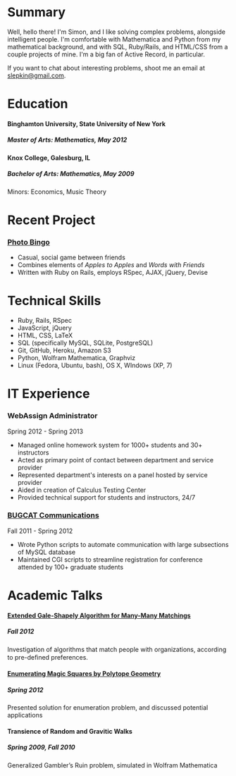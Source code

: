 # Summary

Well, hello there! I'm Simon, and I like solving complex problems, alongside intelligent people. I'm comfortable with Mathematica and Python from my mathematical background, and with SQL, Ruby/Rails, and HTML/CSS from a couple projects of mine. I'm a big fan of Active Record, in particular.

If you want to chat about interesting problems, shoot me an email at <slepkin@gmail.com>.

# Education

#### Binghamton University, State University of New York
##### Master of Arts: Mathematics, May 2012


#### Knox College, Galesburg, IL
##### Bachelor of Arts: Mathematics, May 2009
Minors: Economics, Music Theory

# Recent Project

### [Photo Bingo][pb]

* Casual, social game between friends
* Combines elements of _Apples to Apples_ and _Words with Friends_
* Written with Ruby on Rails, employs RSpec, AJAX, jQuery, Devise

[pb]:  http://photobingo.slepkin.com "Photo Bingo"

# Technical Skills

* Ruby, Rails, RSpec
* JavaScript, jQuery
* HTML, CSS, LaTeX
* SQL (specifically MySQL, SQLite, PostgreSQL)
* Git, GitHub, Heroku, Amazon S3
* Python, Wolfram Mathematica, Graphviz
* Linux (Fedora, Ubuntu, bash), OS X, WIndows (XP, 7)

# IT Experience

### WebAssign Administrator
 Spring 2012 - Spring 2013

* Managed online homework system for 1000+ students and 30+ instructors
* Acted as primary point of contact between department and service provider
* Represented department's interests on a panel hosted by service provider
* Aided in creation of Calculus Testing Center
* Provided technical support for students and instructors, 24/7

### [BUGCAT Communications][bc]
Fall 2011 - Spring 2012

* Wrote Python scripts to automate communication with large subsections of MySQL database
* Maintained CGI scripts to streamline registration for conference attended by 100+ graduate students

# Academic Talks
#### [Extended Gale-Shapely Algorithm for Many-Many Matchings][talk1]
##### Fall 2012
Investigation of algorithms that match people with organizations, according to pre-deﬁned preferences.

#### [Enumerating Magic Squares by Polytope Geometry][talk2]
##### Spring 2012
Presented solution for enumeration problem, and discussed potential applications

#### Transience of Random and Gravitic Walks
##### Spring 2009, Fall 2010
Generalized Gambler’s Ruin problem, simulated in Wolfram Mathematica

[talk1]: http://www.math.binghamton.edu/dept/ComboSem/abstract.201210lep.html
[talk2]: http://www.math.binghamton.edu/dept/ComboSem/abstract.201111lep.html
[bc]: http://www.math.binghamton.edu/grads/gradconf/
